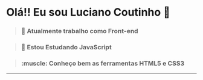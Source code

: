 <h1>Olá!! Eu sou Luciano Coutinho 👋</h1>


  
  ><h3>🔭 Atualmente trabalho como Front-end</h3>
  
  ><h3>🌱 Estou Estudando JavaScript</h3>
  
 ><h3>:muscle: Conheço bem as ferramentas HTML5 e CSS3</h3>
 <hr>
 
 


